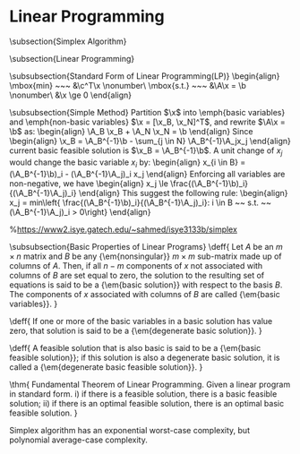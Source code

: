 # Linear Programming
\subsection{Simplex Algorithm}


\subsection{Linear Programming}

\subsubsection{Standard Form of Linear Programming(LP)}
\begin{align}
	\mbox{min} ~~~ &\c^T\x \nonumber\\
	\mbox{s.t.} ~~~ &\A\x = \b \nonumber\\
	&\x \ge 0
\end{align}

\subsubsection{Simple Method}
Partition $\x$ into \emph{basic variables} and \emph{non-basic variables} $\x = [\x_B, \x_N]^T$, and rewrite $\A\x = \b$ as:
\begin{align}
	\A_B \x_B + \A_N \x_N = \b
\end{align}
Since
\begin{align}
	\x_B = \A_B^{-1}\b - \sum_{j \in N} \A_B^{-1}\A_jx_j
\end{align}
current basic feasible solution is $\x_B = \A_B^{-1}\b$. A unit change of $x_j$ would change the basic variable $x_i$ by:
\begin{align}
	x_{i \in B} = (\A_B^{-1}\b)_i - (\A_B^{-1}\A_j)_i x_j
\end{align}
Enforcing all variables are non-negative, we have
\begin{align}
	x_j \le \frac{(\A_B^{-1}\b)_i}{(\A_B^{-1}\A_j)_i}
\end{align}
This suggest the following rule:
\begin{align}
	x_j = min\left\{ \frac{(\A_B^{-1}\b)_i}{(\A_B^{-1}\A_j)_i}: i \in B ~~ s.t. ~~ (\A_B^{-1}\A_j)_i > 0\right\}
\end{align}


%https://www2.isye.gatech.edu/~sahmed/isye3133b/simplex



\subsubsection{Basic Properties of Linear Programs}
\deff{
	Let $A$ be an $m \times n$ matrix and $B$ be any {\em{nonsingular}} $m \times m$ sub-matrix made up of columns of $A$. Then, if all $n-m$ components of $x$ not associated with columns of $B$ are set equal to zero, the solution to the resulting set of equations is said to be a {\em{basic solution}} with respect to the basis $B$. The components of $x$ associated with columns of $B$ are called {\em{basic variables}}.
}

\deff{
	If one or more of the basic variables in a basic solution has value zero, that solution is said to be a {\em{degenerate basic solution}}.
}

\deff{
	A feasible solution that is also basic is said to be a {\em{basic feasible solution}}; if this solution is also a degenerate basic solution, it is called a {\em{degenerate basic feasible solution}}.
}

\thm{
	Fundamental Theorem of Linear Programming. Given a linear program in standard form. i) if there is a feasible solution, there is a basic feasible solution; ii) if there is an optimal feasible solution, there is an optimal basic feasible solution.
}


Simplex algorithm has an exponential worst-case complexity, but polynomial average-case complexity.